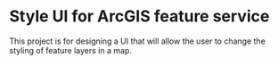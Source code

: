 ﻿Style UI for ArcGIS feature service
===================================

This project is for designing a UI that will allow the user to change the styling of feature layers in a map.